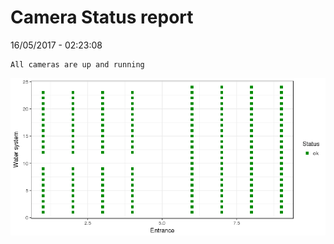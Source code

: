 Camera Status report
================
16/05/2017 - 02:23:08

    All cameras are up and running

![](camreport_files/figure-markdown_github/unnamed-chunk-2-1.png)
